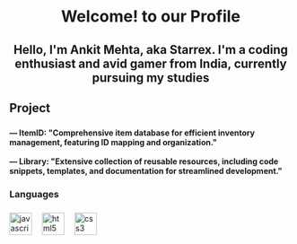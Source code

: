 <h1 align="center">Welcome! to our Profile</h1>

###

<p align="left"></p>

###

<h2 align="center">Hello, I'm Ankit Mehta, aka Starrex. I'm a coding enthusiast and avid gamer from India, currently pursuing my studies</h6>

###

<h2 align="left">Project</h2>

###

<h4 align="left">— ItemID: "Comprehensive item database for efficient inventory management, featuring ID mapping and organization."<br><br>— Library: "Extensive collection of reusable resources, including code snippets, templates, and documentation for streamlined development."</p>

###

<h3 align="left">Languages</h3>

###

<div align="left">
  <img src="https://cdn.jsdelivr.net/gh/devicons/devicon/icons/javascript/javascript-original.svg" height="40" alt="javascript logo"  />
  <img width="10" />
  <img src="https://cdn.jsdelivr.net/gh/devicons/devicon/icons/html5/html5-plain.svg" height="40" alt="html5 logo"  />
  <img width="10" />
  <img src="https://cdn.jsdelivr.net/gh/devicons/devicon/icons/css3/css3-plain.svg" height="40" alt="css3 logo"  />
</div>

###
